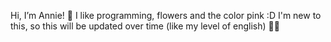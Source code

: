 Hi, I’m Annie! 🌸
I like programming, flowers and the color pink :D
I'm new to this, so this will be updated over time (like my level of english) 🌺💕
